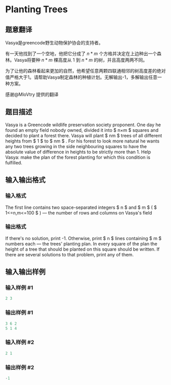 # Planting Trees

## 题意翻译

Vasya是greencode野生动物保护协会的支持者。

有一天他找到了一个空地，他把它分成了 $n*m$ 个方格并决定在上边种出一个森林。Vasya将要种 $n*m$ 棵高度从 1 到 $n*m$ 的树，并且高度两两不同。

为了让他的森林看起来更加的自然，他希望任意两颗四联通相邻的树高度差的绝对值严格大于1。请帮助Vasya制定森林的种植计划。无解输出-1，多解输出任意一种方案。

感谢@MloVtry 提供的翻译

## 题目描述

Vasya is a Greencode wildlife preservation society proponent. One day he found an empty field nobody owned, divided it into $ n×m $ squares and decided to plant a forest there. Vasya will plant $ nm $ trees of all different heights from $ 1 $ to $ nm $ . For his forest to look more natural he wants any two trees growing in the side neighbouring squares to have the absolute value of difference in heights to be strictly more than 1. Help Vasya: make the plan of the forest planting for which this condition is fulfilled.

## 输入输出格式

### 输入格式

The first line contains two space-separated integers $ n $ and $ m $ ( $ 1<=n,m<=100 $ ) — the number of rows and columns on Vasya's field

### 输出格式

If there's no solution, print -1. Otherwise, print $ n $ lines containing $ m $ numbers each — the trees' planting plan. In every square of the plan the height of a tree that should be planted on this square should be written. If there are several solutions to that problem, print any of them.

## 输入输出样例

### 输入样例 #1

```cpp
2 3

```
### 输出样例 #1

```cpp
3 6 2
5 1 4

```
### 输入样例 #2

```cpp
2 1

```
### 输出样例 #2

```cpp
-1

```
